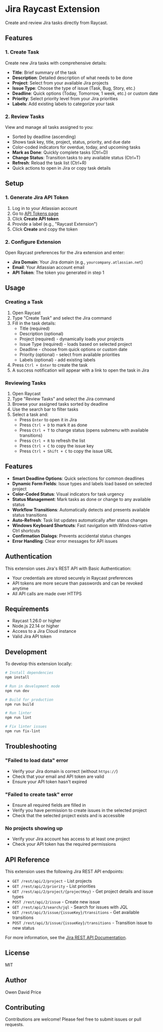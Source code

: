 # Jira Raycast Extension

Create and review Jira tasks directly from Raycast.

## Features

### 1. Create Task
Create new Jira tasks with comprehensive details:
- **Title**: Brief summary of the task
- **Description**: Detailed description of what needs to be done
- **Project**: Select from your available Jira projects
- **Issue Type**: Choose the type of issue (Task, Bug, Story, etc.)
- **Deadline**: Quick options (Today, Tomorrow, 1 week, etc.) or custom date
- **Priority**: Select priority level from your Jira priorities
- **Labels**: Add existing labels to categorize your task

### 2. Review Tasks
View and manage all tasks assigned to you:
- Sorted by deadline (ascending)
- Shows task key, title, project, status, priority, and due date
- Color-coded indicators for overdue, today, and upcoming tasks
- **Mark as Done**: Quickly complete tasks (Ctrl+D)
- **Change Status**: Transition tasks to any available status (Ctrl+T)
- **Refresh**: Reload the task list (Ctrl+R)
- Quick actions to open in Jira or copy task details

## Setup

### 1. Generate Jira API Token

1. Log in to your Atlassian account
2. Go to [API Tokens page](https://id.atlassian.com/manage-profile/security/api-tokens)
3. Click **Create API token**
4. Provide a label (e.g., "Raycast Extension")
5. Click **Create** and copy the token

### 2. Configure Extension

Open Raycast preferences for the Jira extension and enter:

- **Jira Domain**: Your Jira domain (e.g., `yourcompany.atlassian.net`)
- **Email**: Your Atlassian account email
- **API Token**: The token you generated in step 1

## Usage

### Creating a Task

1. Open Raycast
2. Type "Create Task" and select the Jira command
3. Fill in the task details:
   - Title (required)
   - Description (optional)
   - Project (required) - dynamically loads your projects
   - Issue Type (required) - loads based on selected project
   - Deadline - choose from quick options or custom date
   - Priority (optional) - select from available priorities
   - Labels (optional) - add existing labels
4. Press `Ctrl + Enter` to create the task
5. A success notification will appear with a link to open the task in Jira

### Reviewing Tasks

1. Open Raycast
2. Type "Review Tasks" and select the Jira command
3. Browse your assigned tasks sorted by deadline
4. Use the search bar to filter tasks
5. Select a task and:
   - Press `Enter` to open it in Jira
   - Press `Ctrl + D` to mark it as done
   - Press `Ctrl + T` to change status (opens submenu with available transitions)
   - Press `Ctrl + R` to refresh the list
   - Press `Ctrl + C` to copy the issue key
   - Press `Ctrl + Shift + C` to copy the issue URL

## Features

- **Smart Deadline Options**: Quick selections for common deadlines
- **Dynamic Form Fields**: Issue types and labels load based on selected project
- **Color-Coded Status**: Visual indicators for task urgency
- **Status Management**: Mark tasks as done or change to any available status
- **Workflow Transitions**: Automatically detects and presents available status transitions
- **Auto-Refresh**: Task list updates automatically after status changes
- **Windows Keyboard Shortcuts**: Fast navigation with Windows-native Ctrl shortcuts
- **Confirmation Dialogs**: Prevents accidental status changes
- **Error Handling**: Clear error messages for API issues

## Authentication

This extension uses Jira's REST API with Basic Authentication:
- Your credentials are stored securely in Raycast preferences
- API tokens are more secure than passwords and can be revoked anytime
- All API calls are made over HTTPS

## Requirements

- Raycast 1.26.0 or higher
- Node.js 22.14 or higher
- Access to a Jira Cloud instance
- Valid Jira API token

## Development

To develop this extension locally:

```bash
# Install dependencies
npm install

# Run in development mode
npm run dev

# Build for production
npm run build

# Run linter
npm run lint

# Fix linter issues
npm run fix-lint
```

## Troubleshooting

### "Failed to load data" error
- Verify your Jira domain is correct (without `https://`)
- Check that your email and API token are valid
- Ensure your API token hasn't expired

### "Failed to create task" error
- Ensure all required fields are filled in
- Verify you have permission to create issues in the selected project
- Check that the selected project exists and is accessible

### No projects showing up
- Verify your Jira account has access to at least one project
- Check your API token has the required permissions

## API Reference

This extension uses the following Jira REST API endpoints:

- `GET /rest/api/2/project` - List projects
- `GET /rest/api/2/priority` - List priorities
- `GET /rest/api/2/project/{projectKey}` - Get project details and issue types
- `POST /rest/api/2/issue` - Create new issue
- `GET /rest/api/3/search/jql` - Search for issues with JQL
- `GET /rest/api/3/issue/{issueKey}/transitions` - Get available transitions
- `POST /rest/api/3/issue/{issueKey}/transitions` - Transition issue to new status

For more information, see the [Jira REST API Documentation](https://developer.atlassian.com/cloud/jira/software/rest/intro/).

## License

MIT

## Author

Owen David Price

## Contributing

Contributions are welcome! Please feel free to submit issues or pull requests.

